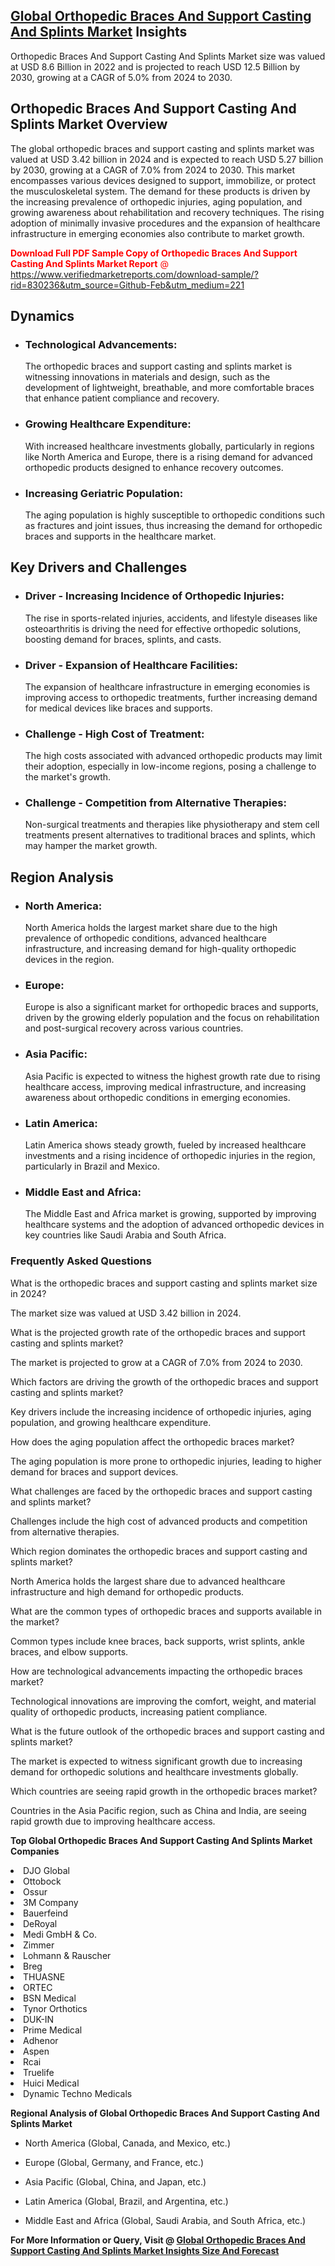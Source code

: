 <h2><a href="https://www.verifiedmarketreports.com/download-sample/?rid=830236&amp;utm_source=Github&amp;utm_medium=221" target="_blank">Global Orthopedic Braces And Support Casting And Splints Market</a> Insights</h2><p>Orthopedic Braces And Support Casting And Splints Market size was valued at USD 8.6 Billion in 2022 and is projected to reach USD 12.5 Billion by 2030, growing at a CAGR of 5.0% from 2024 to 2030.</p><p> <h2>Orthopedic Braces And Support Casting And Splints Market Overview</h2> <p>The global orthopedic braces and support casting and splints market was valued at USD 3.42 billion in 2024 and is expected to reach USD 5.27 billion by 2030, growing at a CAGR of 7.0% from 2024 to 2030. This market encompasses various devices designed to support, immobilize, or protect the musculoskeletal system. The demand for these products is driven by the increasing prevalence of orthopedic injuries, aging population, and growing awareness about rehabilitation and recovery techniques. The rising adoption of minimally invasive procedures and the expansion of healthcare infrastructure in emerging economies also contribute to market growth.</p> <p><p><span class=""><span style="color: #ff0000;"><strong>Download Full PDF Sample Copy of Orthopedic Braces And Support Casting And Splints Market Report</strong> @ </span><a href="https://www.verifiedmarketreports.com/download-sample/?rid=830236&amp;utm_source=Github-Feb&amp;utm_medium=221" target="_blank">https://www.verifiedmarketreports.com/download-sample/?rid=830236&amp;utm_source=Github-Feb&amp;utm_medium=221</a></span></p></p> <h2>Dynamics</h2> <ul> <li><h3>Technological Advancements:</h3> The orthopedic braces and support casting and splints market is witnessing innovations in materials and design, such as the development of lightweight, breathable, and more comfortable braces that enhance patient compliance and recovery.</li> <li><h3>Growing Healthcare Expenditure:</h3> With increased healthcare investments globally, particularly in regions like North America and Europe, there is a rising demand for advanced orthopedic products designed to enhance recovery outcomes.</li> <li><h3>Increasing Geriatric Population:</h3> The aging population is highly susceptible to orthopedic conditions such as fractures and joint issues, thus increasing the demand for orthopedic braces and supports in the healthcare market.</li> </ul> <h2>Key Drivers and Challenges</h2> <ul> <li><h3>Driver - Increasing Incidence of Orthopedic Injuries:</h3> The rise in sports-related injuries, accidents, and lifestyle diseases like osteoarthritis is driving the need for effective orthopedic solutions, boosting demand for braces, splints, and casts.</li> <li><h3>Driver - Expansion of Healthcare Facilities:</h3> The expansion of healthcare infrastructure in emerging economies is improving access to orthopedic treatments, further increasing demand for medical devices like braces and supports.</li> <li><h3>Challenge - High Cost of Treatment:</h3> The high costs associated with advanced orthopedic products may limit their adoption, especially in low-income regions, posing a challenge to the market's growth.</li> <li><h3>Challenge - Competition from Alternative Therapies:</h3> Non-surgical treatments and therapies like physiotherapy and stem cell treatments present alternatives to traditional braces and splints, which may hamper the market growth.</li> </ul> <h2>Region Analysis</h2> <ul> <li><h3>North America:</h3> North America holds the largest market share due to the high prevalence of orthopedic conditions, advanced healthcare infrastructure, and increasing demand for high-quality orthopedic devices in the region.</li> <li><h3>Europe:</h3> Europe is also a significant market for orthopedic braces and supports, driven by the growing elderly population and the focus on rehabilitation and post-surgical recovery across various countries.</li> <li><h3>Asia Pacific:</h3> Asia Pacific is expected to witness the highest growth rate due to rising healthcare access, improving medical infrastructure, and increasing awareness about orthopedic conditions in emerging economies.</li> <li><h3>Latin America:</h3> Latin America shows steady growth, fueled by increased healthcare investments and a rising incidence of orthopedic injuries in the region, particularly in Brazil and Mexico.</li> <li><h3>Middle East and Africa:</h3> The Middle East and Africa market is growing, supported by improving healthcare systems and the adoption of advanced orthopedic devices in key countries like Saudi Arabia and South Africa.</li> </ul> <h3>Frequently Asked Questions</h3> <p>What is the orthopedic braces and support casting and splints market size in 2024?</p> <p>The market size was valued at USD 3.42 billion in 2024.</p> <p>What is the projected growth rate of the orthopedic braces and support casting and splints market?</p> <p>The market is projected to grow at a CAGR of 7.0% from 2024 to 2030.</p> <p>Which factors are driving the growth of the orthopedic braces and support casting and splints market?</p> <p>Key drivers include the increasing incidence of orthopedic injuries, aging population, and growing healthcare expenditure.</p> <p>How does the aging population affect the orthopedic braces market?</p> <p>The aging population is more prone to orthopedic injuries, leading to higher demand for braces and support devices.</p> <p>What challenges are faced by the orthopedic braces and support casting and splints market?</p> <p>Challenges include the high cost of advanced products and competition from alternative therapies.</p> <p>Which region dominates the orthopedic braces and support casting and splints market?</p> <p>North America holds the largest share due to advanced healthcare infrastructure and high demand for orthopedic products.</p> <p>What are the common types of orthopedic braces and supports available in the market?</p> <p>Common types include knee braces, back supports, wrist splints, ankle braces, and elbow supports.</p> <p>How are technological advancements impacting the orthopedic braces market?</p> <p>Technological innovations are improving the comfort, weight, and material quality of orthopedic products, increasing patient compliance.</p> <p>What is the future outlook of the orthopedic braces and support casting and splints market?</p> <p>The market is expected to witness significant growth due to increasing demand for orthopedic solutions and healthcare investments globally.</p> <p>Which countries are seeing rapid growth in the orthopedic braces market?</p> <p>Countries in the Asia Pacific region, such as China and India, are seeing rapid growth due to improving healthcare access.</p> </p><p><strong>Top Global Orthopedic Braces And Support Casting And Splints Market Companies</strong></p><div data-test-id=""><p><li> DJO Global</li><li> Ottobock</li><li> Ossur</li><li> 3M Company</li><li> Bauerfeind</li><li> DeRoyal</li><li> Medi GmbH & Co.</li><li> Zimmer</li><li> Lohmann & Rauscher</li><li> Breg</li><li> THUASNE</li><li> ORTEC</li><li> BSN Medical</li><li> Tynor Orthotics</li><li> DUK-IN</li><li> Prime Medical</li><li> Adhenor</li><li> Aspen</li><li> Rcai</li><li> Truelife</li><li> Huici Medical</li><li> Dynamic Techno Medicals</li></p><div><strong>Regional Analysis of&nbsp;Global Orthopedic Braces And Support Casting And Splints Market</strong></div><ul><li dir="ltr"><p dir="ltr">North America&nbsp;(Global, Canada, and Mexico, etc.)</p></li><li dir="ltr"><p dir="ltr">Europe (Global, Germany, and France, etc.)</p></li><li dir="ltr"><p dir="ltr">Asia Pacific&nbsp;(Global, China, and Japan, etc.)</p></li><li dir="ltr"><p dir="ltr">Latin America&nbsp;(Global, Brazil, and Argentina, etc.)</p></li><li dir="ltr">Middle East and Africa&nbsp;(Global, Saudi Arabia, and South Africa, etc.)</li></ul><p><strong>For More Information or Query, Visit @&nbsp;</strong><strong><a href="https://www.verifiedmarketreports.com/product/orthopedic-braces-and-support-casting-and-splints-market/?utm_source=Github&amp;utm_medium=221" target="_blank">Global Orthopedic Braces And Support Casting And Splints Market Insights Size And Forecast</a></strong></p></div>
